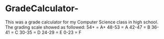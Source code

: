 # GradeCalculator-
 This was a grade calculator for my Computer Science class in high school. 
The grading scale showed as followed:
54+ = A+
48-53 = A
42-47 = B
36-41 = C
30-35 = D
24-29 = E 
0-23 = F 
